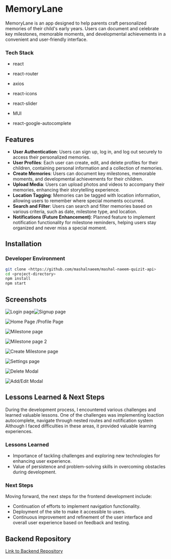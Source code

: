 # MemoryLane

MemoryLane is an app designed to help parents craft personalized memories of their child's early years. Users can document and celebrate key milestones, memorable moments, and developmental achievements in a convenient and user-friendly interface.


### Tech Stack

- react

- react-router

- axios

- react-icons

- react-slider

- MUI

- react-google-autocomplete



## Features

- **User Authentication**: Users can sign up, log in, and log out securely to access their personalized memories.
- **User Profiles**: Each user can create, edit, and delete profiles for their children, containing personal information and a collection of memories.
- **Create Memories**: Users can document key milestones, memorable moments, and developmental achievements for their children.
- **Upload Media**: Users can upload photos and videos to accompany their memories, enhancing their storytelling experience.
- **Location Tagging**: Memories can be tagged with location information, allowing users to remember where special moments occurred.
- **Search and Filter**: Users can search and filter memories based on various criteria, such as date, milestone type, and location.
- **Notifications (Future Enhancement)**: Planned feature to implement notification functionality for milestone reminders, helping users stay organized and never miss a special moment.

## Installation

### Developer Environment

```bash
git clone <https://github.com/mashalnaeem/mashal-naeem-quizit-api>
cd <project-directory>
npm install
npm start

```

## Screenshots

![Login page](https://github.com/ghufran-adel/memory-lane-capstone/assets/101430061/f4edbeeb-11fc-4bd8-bb04-bee9daf654dd)![Signup page](https://github.com/ghufran-adel/memory-lane-capstone/assets/101430061/ba5c9e25-5a85-4c60-b888-184f78e8ab0b)



![Home Page /Profile Page](https://github.com/ghufran-adel/memory-lane-capstone/assets/101430061/ce916f4d-9043-4bb3-adb8-6f7f1acef389)


![Milestone page](https://github.com/ghufran-adel/memory-lane-capstone/assets/101430061/8de63e7b-2b98-4c8b-aec9-11ca38240b5a)

![Milestone page 2](https://github.com/ghufran-adel/memory-lane-capstone/assets/101430061/fad0f29d-c2a3-48a0-b37c-a2139064e14d)

![Create Milestone page](https://github.com/ghufran-adel/memory-lane-capstone/assets/101430061/0337d5b7-636c-409f-8225-0959d9993a63)

![Settings page](https://github.com/ghufran-adel/memory-lane-capstone/assets/101430061/df593c61-e1e8-4ce6-840d-fcc7791e67ef)

![Delete Modal](https://github.com/ghufran-adel/memory-lane-capstone/assets/101430061/50992770-c324-476e-b81f-a4369d861e98)

![Add/Edit Modal](https://github.com/ghufran-adel/memory-lane-capstone/assets/101430061/20d07c0f-5ef0-4372-9995-947567d25fec)







## Lessons Learned & Next Steps

During the development process, I encountered various challenges and learned valuable lessons. One of the challenges was implementing loaction autocomplete, navigate through nested routes and notification system Although I faced difficulties in these areas, it provided valuable learning experiences.

### Lessons Learned
- Importance of tackling challenges and exploring new technologies for enhancing user experience.
- Value of persistence and problem-solving skills in overcoming obstacles during development.

### Next Steps
Moving forward, the next steps for the frontend development include:
- Continuation of efforts to implement navigation functionality.
- Deployment of the site to make it accessible to users.
- Continuous improvement and refinement of the user interface and overall user experience based on feedback and testing.

## Backend Repository

[Link to Backend Repository](<https://github.com/ghufran-adel/ghufran-adel-memory-lane-capstone-api>)
